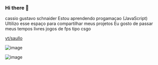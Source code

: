 ### Hi there 👋


cassio gustavo schnaider 
Estou aprendendo progamaçao (JavaScript)
Ultilizo esse espaço para compartilhar meus projetos 
Eu gosto de passar meus tempos livres jogos de fps tipo csgo




[yt/saullo](https://youtu.be/MY7I2-_fv9A)






 ![image](https://github.com/Cassio14schg/Cassio14schg/assets/143504331/b7134e1c-7ade-4b12-916f-1a4c43187fb3)


![image](https://github.com/Cassio14schg/Cassio14schg/assets/143504331/f9b42eea-32f7-48a3-9973-bd3397bb7390)
